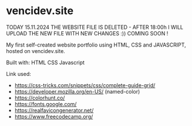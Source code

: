 # vencidev.site
  TODAY 15.11.2024 THE WEBSITE FILE IS DELETED - AFTER 18:00h I WILL UPLOAD THE NEW FILE WITH NEW CHANGES :))
                                               COMING SOON ! 


My first self-created website portfolio using HTML, CSS and JAVASCRIPT, hosted on vencidev.site.

Built with:
HTML
CSS
Javascript

Link used:
- https://css-tricks.com/snippets/css/complete-guide-grid/
- https://developer.mozilla.org/en-US/ (named-color)
- https://colorhunt.co/
- https://fonts.google.com/
- https://realfavicongenerator.net/
- https://www.freecodecamp.org/
